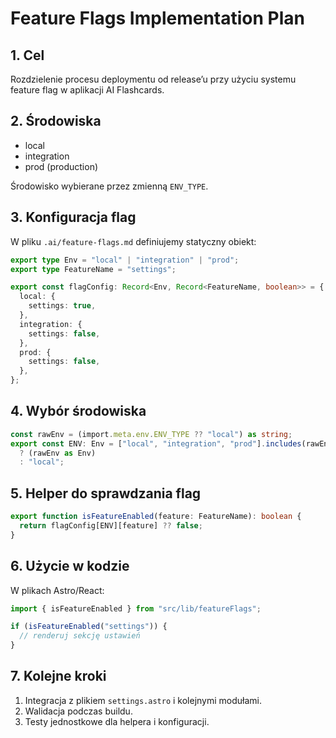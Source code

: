 # Feature Flags Implementation Plan

## 1. Cel

Rozdzielenie procesu deploymentu od release’u przy użyciu systemu feature flag w aplikacji AI Flashcards.

## 2. Środowiska

- local
- integration
- prod (production)

Środowisko wybierane przez zmienną `ENV_TYPE`.

## 3. Konfiguracja flag

W pliku `.ai/feature-flags.md` definiujemy statyczny obiekt:

```ts
export type Env = "local" | "integration" | "prod";
export type FeatureName = "settings";

export const flagConfig: Record<Env, Record<FeatureName, boolean>> = {
  local: {
    settings: true,
  },
  integration: {
    settings: false,
  },
  prod: {
    settings: false,
  },
};
```

## 4. Wybór środowiska

```ts
const rawEnv = (import.meta.env.ENV_TYPE ?? "local") as string;
export const ENV: Env = ["local", "integration", "prod"].includes(rawEnv)
  ? (rawEnv as Env)
  : "local";
```

## 5. Helper do sprawdzania flag

```ts
export function isFeatureEnabled(feature: FeatureName): boolean {
  return flagConfig[ENV][feature] ?? false;
}
```

## 6. Użycie w kodzie

W plikach Astro/React:

```ts
import { isFeatureEnabled } from "src/lib/featureFlags";

if (isFeatureEnabled("settings")) {
  // renderuj sekcję ustawień
}
```

## 7. Kolejne kroki

1. Integracja z plikiem `settings.astro` i kolejnymi modułami.
2. Walidacja podczas buildu.
3. Testy jednostkowe dla helpera i konfiguracji.
